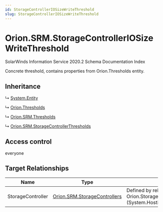 ```yaml
---
id: StorageControllerIOSizeWriteThreshold
slug: StorageControllerIOSizeWriteThreshold
---
```


# Orion.SRM.StorageControllerIOSizeWriteThreshold

SolarWinds Information Service 2020.2 Schema Documentation Index

Concrete threshold, contains properties from Orion.Thresholds entity.

## Inheritance

↳ [System.Entity](./../System/Entity)

↳ [Orion.Thresholds](./../Orion/Thresholds)

↳ [Orion.SRM.Thresholds](./../Orion.SRM/Thresholds)

↳ [Orion.SRM.StorageControllerThresholds](./../Orion.SRM/StorageControllerThresholds)

## Access control

everyone

## Target Relationships

| Name | Type | Notes |
| ------ | ------ | ------ |
| StorageController | [Orion.SRM.StorageControllers](./../Orion.SRM/StorageControllers) | Defined by relationship Orion.StorageControllersHostsStorageControllerIOSizeWriteThreshold (System.Hosting) |


